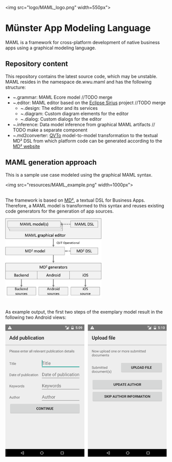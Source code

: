 <img src="logo/MAML_logo.png" width=550px">

# Münster App Modeling Language

MAML is a framework for cross-platform development of native business apps using a graphical modeling language.

## Repository content
This repository contains the latest source code, which may be unstable.
MAML resides in the namespace de.wwu.maml and has the following structure:

* ~.grammar: MAML Ecore model //TODO merge
* ~.editor: MAML editor based on the [Eclipse Sirius](https://eclipse.org/sirius/) project //TODO merge
  * ~.design: The editor and its services
  * ~.diagram: Custom diagram elements for the editor
  * ~.dialog: Custom dialogs for the editor
* ~.inference: Data model inference from graphical MAML artifacts // TODO make a separate component
* ~.md2converter: [QVTo](https://projects.eclipse.org/projects/modeling.mmt.qvt-oml) model-to-model transformation to the textual MD² DSL from which platform code can be generated according to the [MD² website](http://wwu-pi.github.io/md2-web/)

## MAML generation approach
This is a sample use case modeled using the graphical MAML syntax.

<img src="resources/MAML_example.png" width=1000px"><br><br>

The framework is based on [MD²](http://wwu-pi.github.io/md2-web/), a textual DSL for Business Apps.
Therefore, a MAML model is transformed to this syntax and reuses existing code generators for the generation of app sources.

<img src="resources/MAML_process.png" width="300px"><br><br>

As example output, the first two steps of the exemplary model result in the following two Android views:

<img src="resources/app_result.png" width="550px"><br><br>
